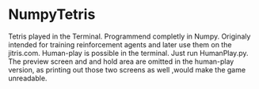# NumpyTetris
Tetris played in the Terminal. Programmend completly in Numpy. Originaly intended for training reinforcement agents and later use them on the jitris.com. Human-play is possible in the terminal. Just run HumanPlay.py. The preview screen and and hold area are omitted in the human-play version, as printing out those two screens as well ,would make the game unreadable.  
